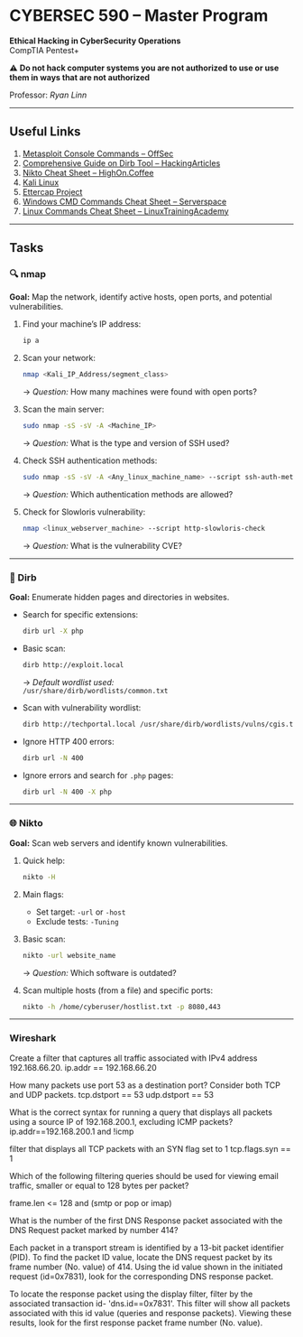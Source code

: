 # CYBERSEC 590 – Master Program  
**Ethical Hacking in CyberSecurity Operations**  
CompTIA Pentest+  

⚠️ **Do not hack computer systems you are not authorized to use or use them in ways that are not authorized**  

Professor: *Ryan Linn*  

---

##  Useful Links

1. [Metasploit Console Commands – OffSec](https://www.offsec.com/metasploit-unleashed/msfconsole-commands/)  
2. [Comprehensive Guide on Dirb Tool – HackingArticles](https://www.hackingarticles.in/comprehensive-guide-on-dirb-tool/)  
3. [Nikto Cheat Sheet – HighOn.Coffee](https://highon.coffee/blog/nikto-cheat-sheet/)  
4. [Kali Linux](https://www.kali.org/)  
5. [Ettercap Project](https://www.ettercap-project.org/about.html)  
6. [Windows CMD Commands Cheat Sheet – Serverspace](https://serverspace.io/support/help/windows-cmd-commands-cheat-sheet/)  
7. [Linux Commands Cheat Sheet – LinuxTrainingAcademy](https://www.linuxtrainingacademy.com/linux-commands-cheat-sheet/)  

---

##  Tasks  

### 🔍 nmap  

**Goal:** Map the network, identify active hosts, open ports, and potential vulnerabilities.  

1. Find your machine’s IP address:  
   ```bash
   ip a
   ```

2. Scan your network:  
   ```bash
   nmap <Kali_IP_Address/segment_class>
   ```
   → *Question:* How many machines were found with open ports?  

3. Scan the main server:  
   ```bash
   sudo nmap -sS -sV -A <Machine_IP>
   ```
   → *Question:* What is the type and version of SSH used?  

4. Check SSH authentication methods:  
   ```bash
   sudo nmap -sS -sV -A <Any_linux_machine_name> --script ssh-auth-methods
   ```
   → *Question:* Which authentication methods are allowed?  

5. Check for Slowloris vulnerability:  
   ```bash
   nmap <linux_webserver_machine> --script http-slowloris-check
   ```
   → *Question:* What is the vulnerability CVE?  

---

### 📂 Dirb  

**Goal:** Enumerate hidden pages and directories in websites.  

- Search for specific extensions:  
  ```bash
  dirb url -X php
  ```

- Basic scan:  
  ```bash
  dirb http://exploit.local
  ```
  → *Default wordlist used:*  
  `/usr/share/dirb/wordlists/common.txt`  

- Scan with vulnerability wordlist:  
  ```bash
  dirb http://techportal.local /usr/share/dirb/wordlists/vulns/cgis.txt
  ```

- Ignore HTTP 400 errors:  
  ```bash
  dirb url -N 400
  ```

- Ignore errors and search for `.php` pages:  
  ```bash
  dirb url -N 400 -X php
  ```

---

### 🌐 Nikto  

**Goal:** Scan web servers and identify known vulnerabilities.  

1. Quick help:  
   ```bash
   nikto -H
   ```

2. Main flags:  
   - Set target: `-url` or `-host`  
   - Exclude tests: `-Tuning`  

3. Basic scan:  
   ```bash
   nikto -url website_name
   ```
   → *Question:* Which software is outdated?  

4. Scan multiple hosts (from a file) and specific ports:  
   ```bash
   nikto -h /home/cyberuser/hostlist.txt -p 8080,443
   ```

---

### Wireshark

Create a filter that captures all traffic associated with IPv4 address 192.168.66.20. 
ip.addr == 192.168.66.20

How many packets use port 53 as a destination port? Consider both TCP and UDP packets.
tcp.dstport == 53
udp.dstport == 53

What is the correct syntax for running a query that displays all packets using a source IP of 192.168.200.1, excluding ICMP packets?
ip.addr==192.168.200.1 and !icmp

 filter that displays all TCP packets with an SYN flag set to 1
 tcp.flags.syn == 1

 Which of the following filtering queries should be used for viewing email traffic, smaller or equal to 128 bytes per packet?
 
frame.len <= 128 and (smtp or pop or imap)

What is the number of the first DNS Response packet associated with the DNS Request packet marked by number 414?

Each packet in a transport stream is identified by a 13-bit packet identifier (PID).
To find the packet ID value, locate the DNS request packet by its frame number (No. value) of 414.
Using the id value shown in the initiated request (id=0x7831), look for the corresponding DNS response packet.

To locate the response packet using the display filter, filter by the associated transaction id- 'dns.id==0x7831'.
This filter will show all packets associated with this id value (queries and response packets).
Viewing these results, look for the first response packet frame number (No. value).
